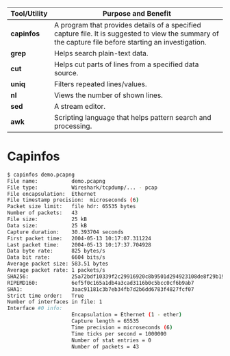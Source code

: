 
| **Tool/Utility** | **Purpose and Benefit**                                                                                                                                |
| ---------------- | ------------------------------------------------------------------------------------------------------------------------------------------------------ |
| **capinfos**     | A program that provides details of a specified capture file. It is suggested to view the summary of the capture file before starting an investigation. |
| **grep**         | Helps search plain-text data.                                                                                                                          |
| **cut**          | Helps cut parts of lines from a specified data source.                                                                                                 |
| **uniq**         | Filters repeated lines/values.                                                                                                                         |
| **nl**           | Views the number of shown lines.                                                                                                                       |
| **sed**          | A stream editor.                                                                                                                                       |
| **awk**          | Scripting language that helps pattern search and processing.                                                                                           |
# Capinfos
```bash
$ capinfos demo.pcapng 
File name:           demo.pcapng
File type:           Wireshark/tcpdump/... - pcap
File encapsulation:  Ethernet
File timestamp precision:  microseconds (6)
Packet size limit:   file hdr: 65535 bytes
Number of packets:   43
File size:           25 kB
Data size:           25 kB
Capture duration:    30.393704 seconds
First packet time:   2004-05-13 10:17:07.311224
Last packet time:    2004-05-13 10:17:37.704928
Data byte rate:      825 bytes/s
Data bit rate:       6604 bits/s
Average packet size: 583.51 bytes
Average packet rate: 1 packets/s
SHA256:              25a72bdf10339f2c29916920c8b9501d294923108de8f29b19aba7cc001ab60d
RIPEMD160:           6ef5f0c165a1db4a3cad3116b0c5bcc0cf6b9ab7
SHA1:                3aac91181c3b7eb34fb7d2b6dd6783f4827fcf07
Strict time order:   True
Number of interfaces in file: 1
Interface #0 info:
                     Encapsulation = Ethernet (1 - ether)
                     Capture length = 65535
                     Time precision = microseconds (6)
                     Time ticks per second = 1000000
                     Number of stat entries = 0
                     Number of packets = 43
```